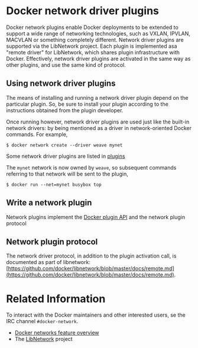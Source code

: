 <!--[metadata]>
+++
title = "Docker network driver plugins"
description = "Network driver plugins."
keywords = ["Examples, Usage, plugins, docker, documentation, user guide"]
[menu.main]
parent = "mn_extend"
weight=-1
+++
<![end-metadata]-->

# Docker network driver plugins

Docker network plugins enable Docker deployments to be extended to support a
wide range of networking technologies, such as VXLAN, IPVLAN, MACVLAN or
something completely different. Network driver plugins are supported via the
LibNetwork project. Each plugin is implemented asa  "remote driver" for
LibNetwork, which shares plugin infrastructure with Docker. Effectively,
network driver plugins are activated in the same way as other plugins, and use
the same kind of protocol.

## Using network driver plugins

The means of installing and running a network driver plugin depend on the
particular plugin. So, be sure to install your plugin according to the
instructions obtained from the plugin developer.

Once running however, network driver plugins are used just like the built-in
network drivers: by being mentioned as a driver in network-oriented Docker
commands. For example,

    $ docker network create --driver weave mynet

Some network driver plugins are listed in [plugins](plugins.md)

The `mynet` network is now owned by `weave`, so subsequent commands
referring to that network will be sent to the plugin,

    $ docker run --net=mynet busybox top


## Write a network plugin

Network plugins implement the [Docker plugin
API](https://docs.docker.com/extend/plugin_api/) and the network plugin protocol

## Network plugin protocol

The network driver protocol, in addition to the plugin activation call, is
documented as part of libnetwork:
[https://github.com/docker/libnetwork/blob/master/docs/remote.md](https://github.com/docker/libnetwork/blob/master/docs/remote.md).

# Related Information

To interact with the Docker maintainers and other interested users, se the IRC channel `#docker-network`.

-  [Docker networks feature overview](../userguide/networking/index.md)
-  The [LibNetwork](https://github.com/docker/libnetwork) project
